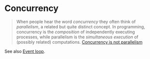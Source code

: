 # Concurrency

> When people hear the word _concurrency_ they often think of _parallelism_, a related but quite distinct concept.
> In programming, concurrency is the _composition_ of independently executing processes, while parallelism is the
> _simultaneous execution_ of (possibly related) computations.
> [Concurrency is not parallelism](https://blog.golang.org/concurrency-is-not-parallelism)

See also [Event loop][javascript-event-loop].

[javascript-event-loop]: ../languages/javascript/info/event_loop.md
